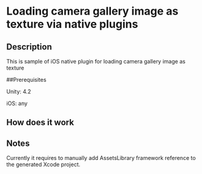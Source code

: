 # Loading camera gallery image as texture via native plugins


## Description

This is sample of iOS native plugin for loading camera gallery image as texture


##Prerequisites

Unity: 4.2

iOS: any


## How does it work



## Notes

Currently it requires to manually add AssetsLibrary framework reference to the generated Xcode project.
